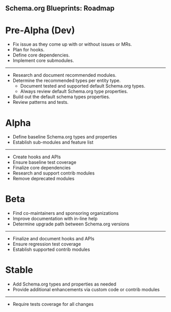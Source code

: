 Schema.org Blueprints: Roadmap
------------------------------

# Pre-Alpha (Dev)

- Fix issue as they come up with or without issues or MRs.
- Plan for hooks.
- Define core dependencies.
- Implement core submodules.
--------------------------------------------------------------------------------
- Research and document recommended modules.
- Determine the recommended types per entity type.
  - Document tested and supported default Schema.org types.
  - Always review default Schema.org type properties.
- Build out the default schema types properties.
- Review patterns and tests.


# Alpha

- Define baseline Schema.org types and properties
- Establish sub-modules and feature list
--------------------------------------------------------------------------------
- Create hooks and APIs
- Ensure baseline test coverage
- Finalize core dependencies
- Research and support contrib modules
- Remove deprecated modules


# Beta

- Find co-maintainers and sponsoring organizations
- Improve documentation with in-line help
- Determine upgrade path between Schema.org versions
--------------------------------------------------------------------------------
- Finalize and document hooks and APIs
- Ensure regression test coverage
- Establish supported contrib modules


# Stable

- Add Schema.org types and properties as needed
- Provide additional enhancements via custom code or contrib modules
--------------------------------------------------------------------------------
- Require tests coverage for all changes
